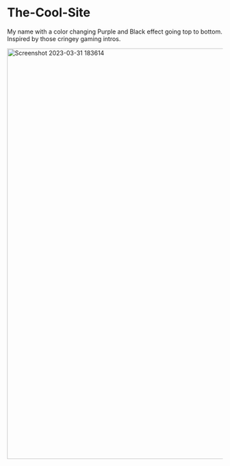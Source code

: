 # The-Cool-Site
My name with a color changing Purple and Black effect going top to bottom. Inspired by those cringey gaming intros.

<img width="960" alt="Screenshot 2023-03-31 183614" src="https://user-images.githubusercontent.com/119009502/229259511-1b3cf22e-e010-4372-8103-2db895ae189a.png">
